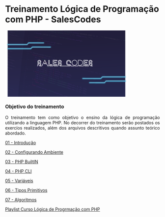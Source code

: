 # Treinamento Lógica de Programação com PHP - SalesCodes

<img align="center" src="https://github.com/SalesCodes/Modulo-1-Logica-com-PHP/blob/main/img/salescodes.png?raw=true" alt="php" width="400"/></a>


### Objetivo do treinamento

<p align="justify"> O treinamento tem como objetivo o ensino da lógica de programação utilizando a linguagem PHP. No decorrer do treinamento serão postados os exercíos realizados, além dos arquivos descritivos quando assunto teórico abordado. </p>


[01 - Introdução](https://github.com/RuanSalles/curso-logica-php/blob/main/01%20-%20Introdu%C3%A7%C3%A3o/Introducao.md)

[02 - Configurando Ambiente](https://github.com/RuanSalles/curso-logica-php/blob/main/02%20-%20Configurando%20o%20Ambiente/Ambiente.md)

[03 - PHP BuiltIN](https://github.com/RuanSalles/curso-logica-php/blob/main/03%20-%20PHP%20BuiltIN/PHP%20BuiltIN.md)

[04 - PHP CLI](https://github.com/RuanSalles/curso-logica-php/blob/main/04%20-%20PHP%20CLI/PHP%20CLI.md)

[05 - Variáveis](https://github.com/RuanSalles/curso-logica-php/blob/main/05%20-%20Vari%C3%A1veis/Variaveis.md)

[06 - Tipos Primitivos](https://github.com/RuanSalles/curso-logica-php/blob/main/06%20-%20Tipos%20Primitivos/Tipos%20Primitivos.md)

[07 - Algoritmos](https://github.com/RuanSalles/curso-logica-php/blob/main/07%20-%20Algoritmos/Algoritmos.md)

[Playlist Curso Lógica de Progrmação com PHP](https://www.youtube.com/playlist?list=PL9colCIIhmx0y7-jyE-88D-xAGL7VtNxX)